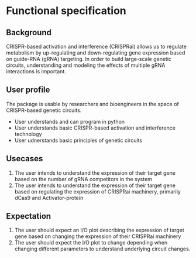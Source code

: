 # Functional specification

## Background
CRISPR-based activation and interference (CRISPRai) allows us to regulate metabolism by up-regulating and down-regulating gene expression based on guide-RNA (gRNA) targeting.
In order to build large-scale genetic circuits, understanding and modeling the effects of multiple gRNA interactions is important.

## User profile
The package is usable by researchers and bioengineers in the space of CRISPR-based genetic circuits.
- User understands and can program in python
- User understands basic CRISPR-based activation and interference technology
- User udnerstands basic principles of genetic circuits

## Usecases
1. The user intends to understand the expression of their target gene based on the number of gRNA competitors in the system
2. The user intends to understand the expression of their target gene based on regulating the expression of CRISPRai machinery, primarily dCas9 and Activator-protein

## Expectation
1. The user should expect an I/O plot describing the expression of target gene based on changing the expression of their CRISPRai machinery
2. The user should expect the I/O plot to change depending when changing different parameters to understand underlying circuit changes.

